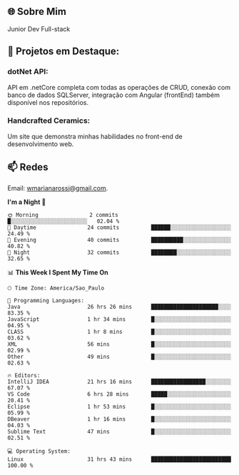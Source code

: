 ## 🌐 Sobre Mim
Junior Dev 
Full-stack

## 🔧 Projetos em Destaque:
### dotNet API: 
API em .netCore completa com todas as operações de CRUD, conexão com banco de dados SQLServer, integração com Angular (frontEnd) também disponível nos repositórios.
### Handcrafted Ceramics: 
Um site que demonstra minhas habilidades no front-end de desenvolvimento web. 

## 📫 Redes
Email: [wmarianarossi@gmail.com](mailto:wmarianarossi@gmail.com).

<!--START_SECTION:waka-->
**I'm a Night 🦉** 

```text
🌞 Morning                2 commits           █░░░░░░░░░░░░░░░░░░░░░░░░   02.04 % 
🌆 Daytime                24 commits          ██████░░░░░░░░░░░░░░░░░░░   24.49 % 
🌃 Evening                40 commits          ██████████░░░░░░░░░░░░░░░   40.82 % 
🌙 Night                  32 commits          ████████░░░░░░░░░░░░░░░░░   32.65 % 
```


📊 **This Week I Spent My Time On** 

```text
🕑︎ Time Zone: America/Sao_Paulo

💬 Programming Languages: 
Java                     26 hrs 26 mins      █████████████████████░░░░   83.35 % 
JavaScript               1 hr 34 mins        █░░░░░░░░░░░░░░░░░░░░░░░░   04.95 % 
CLASS                    1 hr 8 mins         █░░░░░░░░░░░░░░░░░░░░░░░░   03.62 % 
XML                      56 mins             █░░░░░░░░░░░░░░░░░░░░░░░░   02.99 % 
Other                    49 mins             █░░░░░░░░░░░░░░░░░░░░░░░░   02.63 % 

🔥 Editors: 
IntelliJ IDEA            21 hrs 16 mins      █████████████████░░░░░░░░   67.07 % 
VS Code                  6 hrs 28 mins       █████░░░░░░░░░░░░░░░░░░░░   20.41 % 
Eclipse                  1 hr 53 mins        █░░░░░░░░░░░░░░░░░░░░░░░░   05.99 % 
DBeaver                  1 hr 16 mins        █░░░░░░░░░░░░░░░░░░░░░░░░   04.03 % 
Sublime Text             47 mins             █░░░░░░░░░░░░░░░░░░░░░░░░   02.51 % 

💻 Operating System: 
Linux                    31 hrs 43 mins      █████████████████████████   100.00 % 
```


<!--END_SECTION:waka-->
